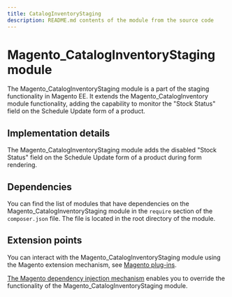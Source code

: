 ```yaml
---
title: CatalogInventoryStaging
description: README.md contents of the module from the source code
---
```


# Magento_CatalogInventoryStaging module

The Magento_CatalogInventoryStaging module is a part of the staging functionality in Magento EE. It extends the Magento_CatalogInventory module functionality, adding the capability to monitor the "Stock Status" field on the Schedule Update form of a product.

## Implementation details

The Magento_CatalogInventoryStaging module adds the disabled "Stock Status" field on the Schedule Update form of a product during form rendering.

## Dependencies

You can find the list of modules that have dependencies on the Magento_CatalogInventoryStaging module in the `require` section of the `composer.json` file. The file is located in the root directory of the module.

## Extension points

You can interact with the Magento_CatalogInventoryStaging module using the Magento extension mechanism, see [Magento plug-ins](https://devdocs.magento.com/guides/v2.4/extension-dev-guide/plugins.html).

[The Magento dependency injection mechanism](https://devdocs.magento.com/guides/v2.4/extension-dev-guide/depend-inj.html) enables you to override the functionality of the Magento_CatalogInventoryStaging module.

